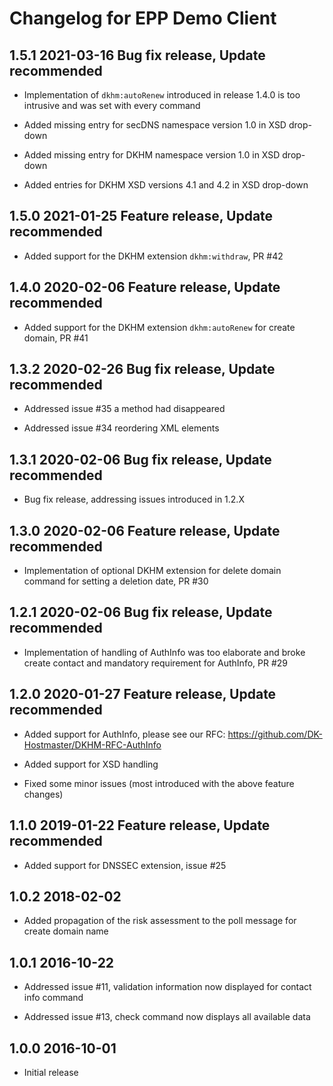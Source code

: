 # Changelog for EPP Demo Client

## 1.5.1 2021-03-16 Bug fix release, Update recommended

- Implementation of `dkhm:autoRenew` introduced in release 1.4.0 is too intrusive and was set with every command

- Added missing entry for secDNS namespace version 1.0 in XSD drop-down

- Added missing entry for DKHM namespace version 1.0 in XSD drop-down

- Added entries for DKHM XSD versions 4.1 and 4.2 in XSD drop-down

## 1.5.0 2021-01-25 Feature release, Update recommended

- Added support for the DKHM extension `dkhm:withdraw`, PR #42

## 1.4.0 2020-02-06 Feature release, Update recommended

- Added support for the DKHM extension `dkhm:autoRenew` for create domain, PR #41

## 1.3.2 2020-02-26 Bug fix release, Update recommended

- Addressed issue #35 a method had disappeared

- Addressed issue #34 reordering XML elements

## 1.3.1 2020-02-06 Bug fix release, Update recommended

- Bug fix release, addressing issues introduced in 1.2.X

## 1.3.0 2020-02-06 Feature release, Update recommended

- Implementation of optional DKHM extension for delete domain command for setting a deletion date, PR #30

## 1.2.1 2020-02-06 Bug fix release, Update recommended

- Implementation of handling of AuthInfo was too elaborate and broke create contact and mandatory requirement for AuthInfo, PR #29

## 1.2.0 2020-01-27 Feature release, Update recommended

- Added support for AuthInfo, please see our RFC: https://github.com/DK-Hostmaster/DKHM-RFC-AuthInfo

- Added support for XSD handling

- Fixed some minor issues (most introduced with the above feature changes)

## 1.1.0 2019-01-22 Feature release, Update recommended

- Added support for DNSSEC extension, issue #25

## 1.0.2 2018-02-02

- Added propagation of the risk assessment to the poll message for create domain name

## 1.0.1 2016-10-22

- Addressed issue #11, validation information now displayed for contact info command

- Addressed issue #13, check command now displays all available data

## 1.0.0 2016-10-01

- Initial release
